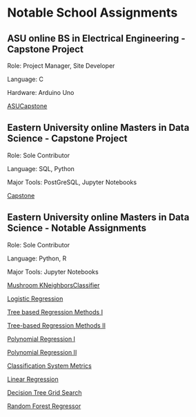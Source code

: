# Notable School Assignments

## ASU online BS in Electrical Engineering - Capstone Project

Role: Project Manager, Site Developer

Language: C

Hardware: Arduino Uno

[ASUCapstone](https://github.com/opensource-lgpl-gpl/team17-asu)

## Eastern University online Masters in Data Science - Capstone Project

Role: Sole Contributor

Language: SQL, Python

Major Tools: PostGreSQL, Jupyter Notebooks

[Capstone](https://github.com/opensource-lgpl-gpl/Applied-Datascience-Capstone)

## Eastern University online Masters in Data Science - Notable Assignments

Role: Sole Contributor

Language: Python, R

Major Tools: Jupyter Notebooks

[Mushroom KNeighborsClassifier](https://github.com/opensource-lgpl-gpl/DataScience-Coursework/blob/main/Applied%20Machine%20Learning/Module%204/Assignment%206/Assignment%206.ipynb)

[Logistic Regression](https://github.com/opensource-lgpl-gpl/DataScience-Coursework/blob/main/Module%208%20Logistic%20Regression.Rmd)

[Tree based Regression Methods I](https://github.com/opensource-lgpl-gpl/DataScience-Coursework/blob/main/Applied%20Machine%20Learning/Module%202/Module%202/Assignment%203/Assignment_3.ipynb)

[Tree-based Regression Methods II](https://github.com/opensource-lgpl-gpl/DataScience-Coursework/blob/main/Applied%20Machine%20Learning/Module%205/Assignment%207/Assignment_7.ipynb)

[Polynomial Regression I](https://github.com/opensource-lgpl-gpl/DataScienceCoursework/blob/main/Introduction%20to%20Machine%20Learning/Module%204/Assignments_7_and_8/Assignment_7.ipynb) 

[Polynomial Regression II](https://github.com/opensource-lgpl-gpl/DataScience-Coursework/blob/main/Introduction%20to%20Machine%20Learning/Module%204/Assignments_7_and_8/Assignment_8.ipynb)

[Classification System Metrics](https://github.com/opensource-lgpl-gpl/DataScience-Coursework/blob/main/Introduction%20to%20Machine%20Learning/Module%203/Assignment%206/Assignment_6.ipynb)

[Linear Regression](https://github.com/opensource-lgpl-gpl/DataScienceCoursework/blob/main/Introduction%20to%20Machine%20Learning/Module%202/Assignment%203/Assignment_3.ipynb)

[Decision Tree Grid Search](https://github.com/opensource-lgpl-gpl/DataScience-Coursework/blob/main/Applied%20Machine%20Learning/Module%201/Module_1_Materials/Assignment_1.ipynb)

[Random Forest Regressor](https://github.com/opensource-lgpl-gpl/DataScience-Coursework/blob/main/Applied%20Machine%20Learning/Module%202/Module%202/Assignment_2.ipynb)

